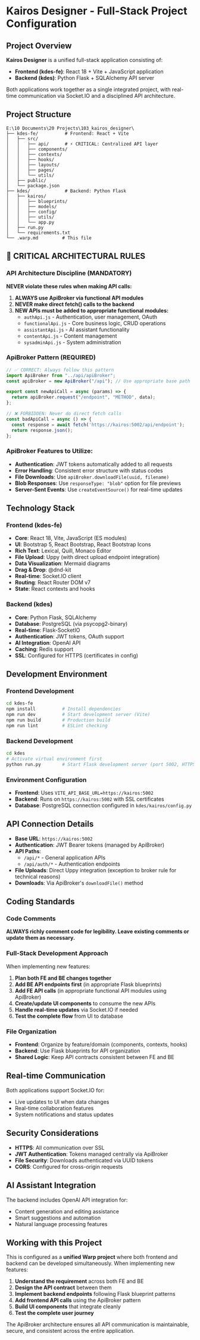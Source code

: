 # Kairos Designer - Full-Stack Project Configuration

## Project Overview
**Kairos Designer** is a unified full-stack application consisting of:
- **Frontend (kdes-fe)**: React 18 + Vite + JavaScript application
- **Backend (kdes)**: Python Flask + SQLAlchemy API server

Both applications work together as a single integrated project, with real-time communication via Socket.IO and a disciplined API architecture.

## Project Structure
```
E:\10 Documents\20 Projects\103_kairos_designer\
├── kdes-fe/          # Frontend: React + Vite
│   ├── src/
│   │   ├── api/      # ⚡ CRITICAL: Centralized API layer
│   │   ├── components/
│   │   ├── contexts/
│   │   ├── hooks/
│   │   ├── layouts/
│   │   ├── pages/
│   │   └── utils/
│   ├── public/
│   └── package.json
├── kdes/             # Backend: Python Flask
│   ├── kairos/
│   │   ├── blueprints/
│   │   ├── models/
│   │   ├── config/
│   │   ├── utils/
│   │   └── app.py
│   ├── run.py
│   └── requirements.txt
└── .warp.md         # This file
```

## 🚨 CRITICAL ARCHITECTURAL RULES

### API Architecture Discipline (MANDATORY)
**NEVER violate these rules when making API calls:**

1. **ALWAYS use ApiBroker via functional API modules**
2. **NEVER make direct fetch() calls to the backend**
3. **NEW APIs must be added to appropriate functional modules:**
   - `authApi.js` - Authentication, user management, OAuth
   - `functionalApi.js` - Core business logic, CRUD operations
   - `assistantApi.js` - AI assistant functionality
   - `contentApi.js` - Content management
   - `sysadminApi.js` - System administration

### ApiBroker Pattern (REQUIRED)
```javascript
// ✅ CORRECT: Always follow this pattern
import ApiBroker from "../api/apiBroker";
const apiBroker = new ApiBroker("/api"); // Use appropriate base path

export const newApiCall = async (params) => {
  return apiBroker.request("/endpoint", "METHOD", data);
};

// ❌ FORBIDDEN: Never do direct fetch calls
const badApiCall = async () => {
  const response = await fetch('https://kairos:5002/api/endpoint');
  return response.json();
};
```

### ApiBroker Features to Utilize:
- **Authentication**: JWT tokens automatically added to all requests
- **Error Handling**: Consistent error structure with status codes
- **File Downloads**: Use `apiBroker.downloadFile(uuid, filename)`
- **Blob Responses**: Use `responseType: "blob"` option for file previews
- **Server-Sent Events**: Use `createEventSource()` for real-time updates

## Technology Stack

### Frontend (kdes-fe)
- **Core**: React 18, Vite, JavaScript (ES modules)
- **UI**: Bootstrap 5, React Bootstrap, React Bootstrap Icons
- **Rich Text**: Lexical, Quill, Monaco Editor
- **File Upload**: Uppy (with direct upload endpoint integration)
- **Data Visualization**: Mermaid diagrams
- **Drag & Drop**: @dnd-kit
- **Real-time**: Socket.IO client
- **Routing**: React Router DOM v7
- **State**: React contexts and hooks

### Backend (kdes)
- **Core**: Python Flask, SQLAlchemy
- **Database**: PostgreSQL (via psycopg2-binary)
- **Real-time**: Flask-SocketIO
- **Authentication**: JWT tokens, OAuth support
- **AI Integration**: OpenAI API
- **Caching**: Redis support
- **SSL**: Configured for HTTPS (certificates in config)

## Development Environment

### Frontend Development
```bash
cd kdes-fe
npm install          # Install dependencies
npm run dev          # Start development server (Vite)
npm run build        # Production build
npm run lint         # ESLint checking
```

### Backend Development
```bash
cd kdes
# Activate virtual environment first
python run.py        # Start Flask development server (port 5002, HTTPS)
```

### Environment Configuration
- **Frontend**: Uses `VITE_API_BASE_URL=https://kairos:5002`
- **Backend**: Runs on `https://kairos:5002` with SSL certificates
- **Database**: PostgreSQL connection configured in `kdes/kairos/config.py`

## API Connection Details
- **Base URL**: `https://kairos:5002`
- **Authentication**: JWT Bearer tokens (managed by ApiBroker)
- **API Paths**: 
  - `/api/*` - General application APIs
  - `/api/auth/*` - Authentication endpoints
- **File Uploads**: Direct Uppy integration (exception to broker rule for technical reasons)
- **Downloads**: Via ApiBroker's `downloadFile()` method

## Coding Standards

### Code Comments
**ALWAYS richly comment code for legibility. Leave existing comments or update them as necessary.**

### Full-Stack Development Approach
When implementing new features:
1. **Plan both FE and BE changes together**
2. **Add BE API endpoints first** (in appropriate Flask blueprints)
3. **Add FE API calls** (in appropriate functional API modules using ApiBroker)
4. **Create/update UI components** to consume the new APIs
5. **Handle real-time updates** via Socket.IO if needed
6. **Test the complete flow** from UI to database

### File Organization
- **Frontend**: Organize by feature/domain (components, contexts, hooks)
- **Backend**: Use Flask blueprints for API organization
- **Shared Logic**: Keep API contracts consistent between FE and BE

## Real-time Communication
Both applications support Socket.IO for:
- Live updates to UI when data changes
- Real-time collaboration features
- System notifications and status updates

## Security Considerations
- **HTTPS**: All communication over SSL
- **JWT Authentication**: Tokens managed centrally via ApiBroker
- **File Security**: Downloads authenticated via UUID tokens
- **CORS**: Configured for cross-origin requests

## AI Assistant Integration
The backend includes OpenAI API integration for:
- Content generation and editing assistance
- Smart suggestions and automation
- Natural language processing features

## Working with this Project
This is configured as a **unified Warp project** where both frontend and backend can be developed simultaneously. When implementing new features:

1. **Understand the requirement** across both FE and BE
2. **Design the API contract** between them
3. **Implement backend endpoints** following Flask blueprint patterns
4. **Add frontend API calls** using the ApiBroker pattern
5. **Build UI components** that integrate cleanly
6. **Test the complete user journey**

The ApiBroker architecture ensures all API communication is maintainable, secure, and consistent across the entire application.
